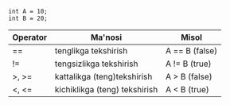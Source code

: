 ```
int A = 10;
int B = 20;

```
| Operator | Ma'nosi                       | Misol          |
| -------- | ----------------------------- | -------------- |
| ==       | tenglikga tekshirish          | A == B (false) |
| !=       | tengsizlikga tekshirish       | A != B (true)  |
| >, >=    | kattalikga (teng)tekshirish   | A > B (false)  |
| <, <=    | kichiklikga (teng) tekshirish | A < B (true)   |
